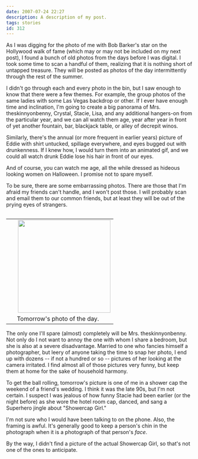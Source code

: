 ```yaml
---
date: 2007-07-24 22:27
description: A description of my post.
tags: stories
id: 312
---
```

As I was digging for the photo of me with Bob Barker's star on the Hollywood walk of fame (which may or may not be included on my next post), I found a bunch of old photos from the days before I was digital.  I took some time to scan a handful of them, realizing that it is nothing short of untapped treasure.  They will be posted as photos of the day intermittently through the rest of the summer.

I didn't go through each and every photo in the bin, but I saw enough to know that there were a few themes.  For example, the group photos of the same ladies with some Las Vegas backdrop or other.  If I ever have enough time and inclination, I'm going to create a big panorama of Mrs. theskinnyonbenny, Crystal, Stacie, Lisa, and any additional hangers-on from the particular year, and we can all watch them age, year after year in front of yet another fountain, bar, blackjack table, or alley of decrepit winos.
<!--more-->
Similarly, there's the annual (or more frequent in earlier years) picture of Eddie with shirt untucked, spillage everywhere, and eyes bugged out with drunkenness.  If I knew how, I would turn them into an animated gif, and we could all watch drunk Eddie lose his hair in front of our eyes.

And of course, you can watch me age, all the while dressed as hideous looking women on Halloween.  I promise not to spare myself.

To be sure, there are some embarrassing photos.  There are those that I'm afraid my friends can't handle, and I won't post those.  I will probably scan and email them to our common friends, but at least they will be out of the prying eyes of strangers.

<table cellpadding="2" align="right"><tr><td width="5" rowspan="2"><spacer type="block" width="5" height="1"></td><td width="250" align="center" ><img src="http://theskinnyonbenny.com/dailyphoto/2007/20070725.jpg" align="right" width ="250"></td></tr><tr><td class="caption" width="250">Tomorrow's photo of the day.</td></tr></table>

The only one I'll spare (almost) completely will be Mrs. theskinnyonbenny.  Not only do I not want to annoy the one with whom I share a bedroom, but she is also at a severe disadvantage.  Married to one who fancies himself a photographer, but leery of anyone taking the time to snap her photo, I end up with dozens -- if not a hundred or so -- pictures of her looking at the camera irritated.  I find almost all of those pictures very funny, but keep them at home for the sake of household harmony.

To get the ball rolling, tomorrow's picture is one of me in a shower cap the weekend of a friend's wedding.  I think it was the late 90s, but I'm not certain.  I suspect I was jealous of how funny Stacie had been earlier (or the night before) as she wore the hotel room cap, danced, and sang a Superhero jingle about "Showercap Girl."

I'm not sure who I would have been talking to on the phone.  Also, the framing is awful.  It's generally good to keep a person's chin in the photograph when it is a photograph of that person's <em>face</em>.

By the way, I didn't find a picture of the actual Showercap Girl, so that's not one of the ones to anticipate.